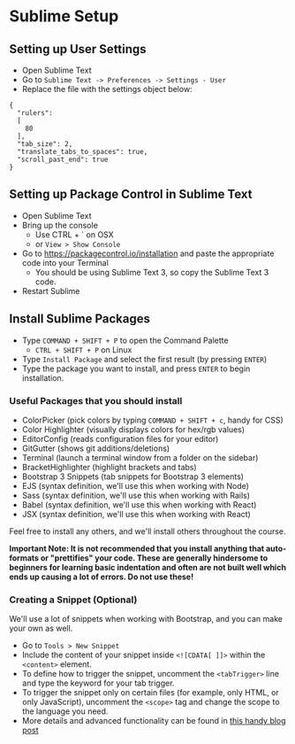 # Sublime Setup

## Setting up User Settings

* Open Sublime Text
* Go to `Sublime Text -> Preferences -> Settings - User`
* Replace the file with the settings object below:

```
{
  "rulers":
  [
    80
  ],
  "tab_size": 2,
  "translate_tabs_to_spaces": true,
  "scroll_past_end": true
}
```

## Setting up Package Control in Sublime Text

* Open Sublime Text
* Bring up the console
  * Use CTRL + ` on OSX
  * or `View > Show Console`
* Go to https://packagecontrol.io/installation and paste the appropriate code into your Terminal
  * You should be using Sublime Text 3, so copy the Sublime Text 3 code.
* Restart Sublime

## Install Sublime Packages

* Type `COMMAND + SHIFT + P` to open the Command Palette
  * `CTRL + SHIFT + P` on Linux
* Type `Install Package` and select the first result (by pressing `ENTER`)
* Type the package you want to install, and press `ENTER` to begin installation.

### Useful Packages that you should install

* ColorPicker (pick colors by typing `COMMAND + SHIFT + c`, handy for CSS)
* Color Highlighter (visually displays colors for hex/rgb values)
* EditorConfig (reads configuration files for your editor)
* GitGutter (shows git additions/deletions)
* Terminal (launch a terminal window from a folder on the sidebar)
* BracketHighlighter (highlight brackets and tabs)
* Bootstrap 3 Snippets (tab snippets for Bootstrap 3 elements)
* EJS (syntax definition, we'll use this when working with Node)
* Sass (syntax definition, we'll use this when working with Rails)
* Babel (syntax definition, we'll use this when working with React)
* JSX (syntax definition, we'll use this when working with React)

Feel free to install any others, and we'll install others throughout the course.

__Important Note: It is not recommended that you install anything that auto-formats or "prettifies" your code. These are generally hindersome to beginners for learning basic indentation and often are not built well which ends up causing a lot of errors. Do not use these!__

### Creating a Snippet (Optional)

We'll use a lot of snippets when working with Bootstrap, and you can make your own as well.

* Go to `Tools > New Snippet`
* Include the content of your snippet inside `<![CDATA[ ]]>` within the `<content>` element.
* To define how to trigger the snippet, uncomment the `<tabTrigger>` line and type the keyword for your tab trigger.
* To trigger the snippet only on certain files (for example, only HTML, or only JavaScript), uncomment the `<scope>` tag and change the scope to the language you need.
* More details and advanced functionality can be found in [this handy blog post](http://www.hongkiat.com/blog/sublime-code-snippets/)
